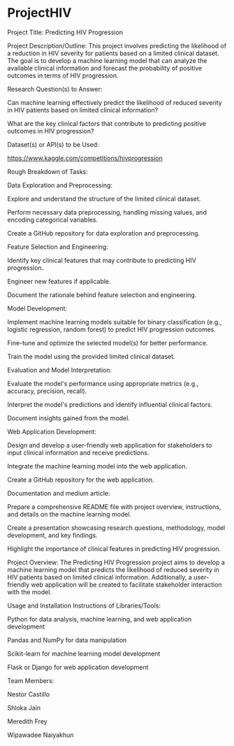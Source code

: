 # ProjectHIV

Project Title: Predicting HIV Progression 

Project Description/Outline: This project involves predicting the likelihood of a reduction in HIV severity for patients based on a limited clinical dataset. The goal is to develop a machine learning model that can analyze the available clinical information and forecast the probability of positive outcomes in terms of HIV progression. 

Research Question(s) to Answer: 

Can machine learning effectively predict the likelihood of reduced severity in HIV patients based on limited clinical information? 

What are the key clinical factors that contribute to predicting positive outcomes in HIV progression? 

Dataset(s) or API(s) to be Used: 

https://www.kaggle.com/competitions/hivprogression 

Rough Breakdown of Tasks: 

Data Exploration and Preprocessing:  

Explore and understand the structure of the limited clinical dataset. 

Perform necessary data preprocessing, handling missing values, and encoding categorical variables. 

Create a GitHub repository for data exploration and preprocessing. 

Feature Selection and Engineering:  

Identify key clinical features that may contribute to predicting HIV progression. 

Engineer new features if applicable. 

Document the rationale behind feature selection and engineering. 

Model Development:  

Implement machine learning models suitable for binary classification (e.g., logistic regression, random forest) to predict HIV progression outcomes. 

Fine-tune and optimize the selected model(s) for better performance. 

Train the model using the provided limited clinical dataset. 

Evaluation and Model Interpretation:  

Evaluate the model's performance using appropriate metrics (e.g., accuracy, precision, recall). 

Interpret the model's predictions and identify influential clinical factors. 

Document insights gained from the model. 

Web Application Development:  

Design and develop a user-friendly web application for stakeholders to input clinical information and receive predictions. 

Integrate the machine learning model into the web application. 

Create a GitHub repository for the web application. 

Documentation and medium article:  

Prepare a comprehensive README file with project overview, instructions, and details on the machine learning model. 

Create a presentation showcasing research questions, methodology, model development, and key findings. 

Highlight the importance of clinical features in predicting HIV progression. 

Project Overview: The Predicting HIV Progression project aims to develop a machine learning model that predicts the likelihood of reduced severity in HIV patients based on limited clinical information. Additionally, a user-friendly web application will be created to facilitate stakeholder interaction with the model. 

Usage and Installation Instructions of Libraries/Tools: 

Python for data analysis, machine learning, and web application development 

Pandas and NumPy for data manipulation 

Scikit-learn for machine learning model development 

Flask or Django for web application development 

Team Members: 

Nestor Castillo 

Shloka Jain 

Meredith Frey 

Wipawadee Naiyakhun  

 
